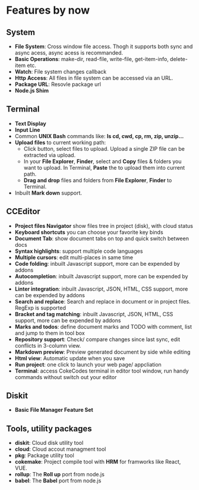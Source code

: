 # Features by now
## System
- **File System**: Cross window file access. Thogh it supports both sync and async acess, async acess is recommanded. 
- **Basic Operations**: make-dir, read-file, write-file, get-item-info, delete-item etc.
- **Watch**: File system changes callback
- **Http Access**: All files in file system can be accessed via an URL.
- **Package URL**: Resovle package url
- **Node.js Shim**

## Terminal
- **Text Display**
- **Input Line**
- Common **UNIX Bash** commands like: **ls cd, cwd, cp, rm, zip, unzip...**
- **Upload files** to current working path:
   - Click button, select files to upload. Upload a single ZIP file can be extracted via upload.
   - In your **File Explorer**, **Finder**, select and **Copy** files & folders you want to upload. In Terminal, **Paste** the to upload them into current path.
   - **Drag and drop** files and folders from **File Explorer**, **Finder** to Terminal.
- Inbuilt **Mark down** support.

## CCEditor
- **Project files Navigator** show files tree in project (disk), with cloud status
- **Keyboard shortcuts** you can choose your favorite key binds  
- **Document Tab**: show document tabs on top and quick switch between docs
- **Syntax highlights**: support multiple code languages 
- **Multiple cursors**: edit multi-places in same time
- **Code folding**: inbuilt Javascript support, more can be expended by addons
- **Autocompletion**: inbuilt Javascript support, more can be expended by addons  
- **Linter integration**: inbuilt Javascript, JSON, HTML, CSS support,  more can be expended by addons
- **Search and replace**: Search and replace in document or in project files. RegExp is supported
- **Bracket and tag matching**: inbuilt Javascript, JSON, HTML, CSS support, more can be expended by addons
- **Marks and todos**: define document marks and TODO with comment, list and jump to them in tool box
- **Repository support**: Check/ compare changes since last sync, edit conflicts in 3-column view.
- **Markdown preview**: Preview generated document by side while editing
- **Html view**: Automatic update when you save
- **Run project**: one click to launch your web page/ appcliation
- **Terminal**: access CokeCodes terminal in editor tool window, run handy commands without switch out your editor 

## Diskit
- **Basic File Manager Feature Set**

## Tools, utility packages
- **diskit**: Cloud disk utility tool
- **cloud**: Cloud accout managment tool
- **pkg**: Package utility tool
- **cokemake**: Project compile tool with **HRM** for framworks like React, VUE. 
- **rollup**: The **Roll up** port from node.js
- **babel**: The **Babel** port from node.js
